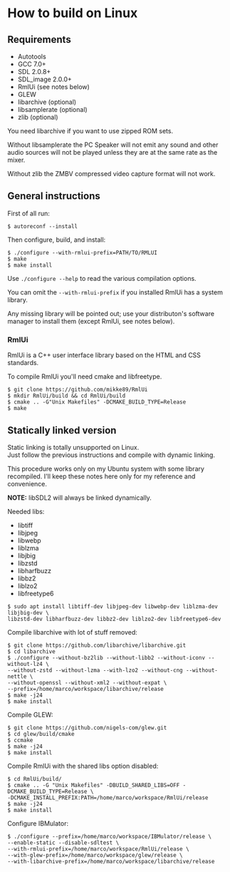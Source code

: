 # How to build on Linux

## Requirements

* Autotools
* GCC 7.0+
* SDL 2.0.8+
* SDL_image 2.0.0+
* RmlUi (see notes below)
* GLEW
* libarchive (optional)
* libsamplerate (optional)
* zlib (optional)

You need libarchive if you want to use zipped ROM sets.

Without libsamplerate the PC Speaker will not emit any sound and other audio 
sources will not be played unless they are at the same rate as the mixer.

Without zlib the ZMBV compressed video capture format will not work.

## General instructions
First of all run:  
```
$ autoreconf --install
```

Then configure, build, and install:  
```
$ ./configure --with-rmlui-prefix=PATH/TO/RMLUI  
$ make  
$ make install
```  
Use `./configure --help` to read the various compilation options.

You can omit the `--with-rmlui-prefix` if you installed RmlUi has a
system library.

Any missing library will be pointed out; use your distributon's software
manager to install them (except RmlUi, see notes below).

### RmlUi

RmlUi is a C++ user interface library based on the HTML and CSS standards.

To compile RmlUi you'll need cmake and libfreetype.

```
$ git clone https://github.com/mikke89/RmlUi
$ mkdir RmlUi/build && cd RmlUi/build
$ cmake .. -G"Unix Makefiles" -DCMAKE_BUILD_TYPE=Release
$ make
```

## Statically linked version

Static linking is totally unsupported on Linux.  
Just follow the previous instructions and compile with dynamic linking.

This procedure works only on my Ubuntu system with some library recompiled.
I'll keep these notes here only for my reference and convenience.

**NOTE:** libSDL2 will always be linked dynamically.

Needed libs:

* libtiff
* libjpeg
* libwebp
* liblzma
* libjbig
* libzstd
* libharfbuzz
* libbz2
* liblzo2
* libfreetype6

```
$ sudo apt install libtiff-dev libjpeg-dev libwebp-dev liblzma-dev libjbig-dev \
libzstd-dev libharfbuzz-dev libbz2-dev liblzo2-dev libfreetype6-dev
```

Compile libarchive with lot of stuff removed:
```
$ git clone https://github.com/libarchive/libarchive.git  
$ cd libarchive
$ ./configure --without-bz2lib --without-libb2 --without-iconv --without-lz4 \
--without-zstd --without-lzma --with-lzo2 --without-cng --without-nettle \
--without-openssl --without-xml2 --without-expat \
--prefix=/home/marco/workspace/libarchive/release
$ make -j24  
$ make install
```

Compile GLEW:
```
$ git clone https://github.com/nigels-com/glew.git  
$ cd glew/build/cmake  
$ ccmake  
$ make -j24  
$ make install
```

Compile RmlUi with the shared libs option disabled:
```
$ cd RmlUi/build/  
$ cmake .. -G "Unix Makefiles" -DBUILD_SHARED_LIBS=OFF -DCMAKE_BUILD_TYPE=Release \
-DCMAKE_INSTALL_PREFIX:PATH=/home/marco/workspace/RmlUi/release
$ make -j24  
$ make install
```

Configure IBMulator:
```
$ ./configure --prefix=/home/marco/workspace/IBMulator/release \
--enable-static --disable-sdltest \
--with-rmlui-prefix=/home/marco/workspace/RmlUi/release \
--with-glew-prefix=/home/marco/workspace/glew/release \
--with-libarchive-prefix=/home/marco/workspace/libarchive/release
```
